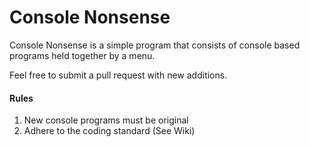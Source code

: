 # Console Nonsense
Console Nonsense is a simple program that consists of console based programs held together by a menu.

Feel free to submit a pull request with new additions.

#### Rules
1. New console programs must be original
2. Adhere to the coding standard (See Wiki)


